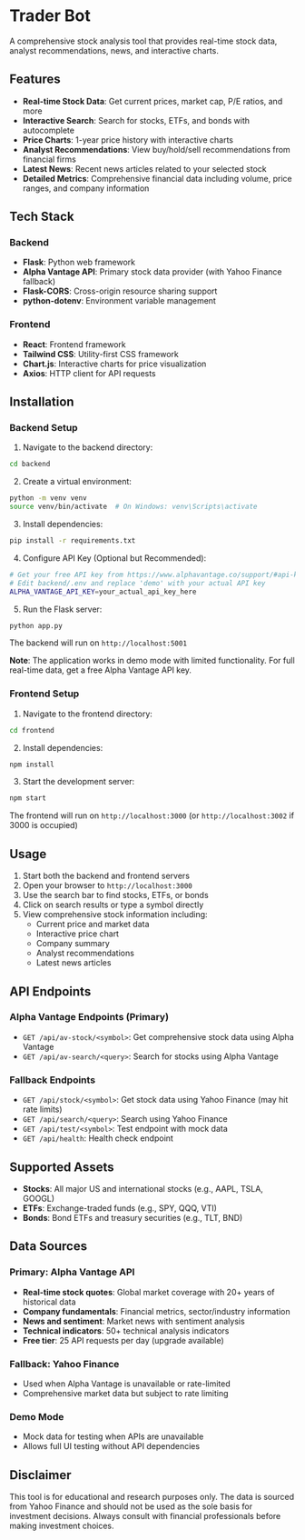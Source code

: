 # Trader Bot

A comprehensive stock analysis tool that provides real-time stock data, analyst recommendations, news, and interactive charts.

## Features

- **Real-time Stock Data**: Get current prices, market cap, P/E ratios, and more
- **Interactive Search**: Search for stocks, ETFs, and bonds with autocomplete
- **Price Charts**: 1-year price history with interactive charts
- **Analyst Recommendations**: View buy/hold/sell recommendations from financial firms
- **Latest News**: Recent news articles related to your selected stock
- **Detailed Metrics**: Comprehensive financial data including volume, price ranges, and company information

## Tech Stack

### Backend
- **Flask**: Python web framework
- **Alpha Vantage API**: Primary stock data provider (with Yahoo Finance fallback)
- **Flask-CORS**: Cross-origin resource sharing support
- **python-dotenv**: Environment variable management

### Frontend
- **React**: Frontend framework
- **Tailwind CSS**: Utility-first CSS framework
- **Chart.js**: Interactive charts for price visualization
- **Axios**: HTTP client for API requests

## Installation

### Backend Setup

1. Navigate to the backend directory:
```bash
cd backend
```

2. Create a virtual environment:
```bash
python -m venv venv
source venv/bin/activate  # On Windows: venv\Scripts\activate
```

3. Install dependencies:
```bash
pip install -r requirements.txt
```

4. Configure API Key (Optional but Recommended):
```bash
# Get your free API key from https://www.alphavantage.co/support/#api-key
# Edit backend/.env and replace 'demo' with your actual API key
ALPHA_VANTAGE_API_KEY=your_actual_api_key_here
```

5. Run the Flask server:
```bash
python app.py
```

The backend will run on `http://localhost:5001`

**Note**: The application works in demo mode with limited functionality. For full real-time data, get a free Alpha Vantage API key.

### Frontend Setup

1. Navigate to the frontend directory:
```bash
cd frontend
```

2. Install dependencies:
```bash
npm install
```

3. Start the development server:
```bash
npm start
```

The frontend will run on `http://localhost:3000` (or `http://localhost:3002` if 3000 is occupied)

## Usage

1. Start both the backend and frontend servers
2. Open your browser to `http://localhost:3000`
3. Use the search bar to find stocks, ETFs, or bonds
4. Click on search results or type a symbol directly
5. View comprehensive stock information including:
   - Current price and market data
   - Interactive price chart
   - Company summary
   - Analyst recommendations
   - Latest news articles

## API Endpoints

### Alpha Vantage Endpoints (Primary)
- `GET /api/av-stock/<symbol>`: Get comprehensive stock data using Alpha Vantage
- `GET /api/av-search/<query>`: Search for stocks using Alpha Vantage

### Fallback Endpoints
- `GET /api/stock/<symbol>`: Get stock data using Yahoo Finance (may hit rate limits)
- `GET /api/search/<query>`: Search using Yahoo Finance
- `GET /api/test/<symbol>`: Test endpoint with mock data
- `GET /api/health`: Health check endpoint

## Supported Assets

- **Stocks**: All major US and international stocks (e.g., AAPL, TSLA, GOOGL)
- **ETFs**: Exchange-traded funds (e.g., SPY, QQQ, VTI)
- **Bonds**: Bond ETFs and treasury securities (e.g., TLT, BND)

## Data Sources

### Primary: Alpha Vantage API
- **Real-time stock quotes**: Global market coverage with 20+ years of historical data
- **Company fundamentals**: Financial metrics, sector/industry information
- **News and sentiment**: Market news with sentiment analysis
- **Technical indicators**: 50+ technical analysis indicators
- **Free tier**: 25 API requests per day (upgrade available)

### Fallback: Yahoo Finance
- Used when Alpha Vantage is unavailable or rate-limited
- Comprehensive market data but subject to rate limiting

### Demo Mode
- Mock data for testing when APIs are unavailable
- Allows full UI testing without API dependencies

## Disclaimer

This tool is for educational and research purposes only. The data is sourced from Yahoo Finance and should not be used as the sole basis for investment decisions. Always consult with financial professionals before making investment choices.